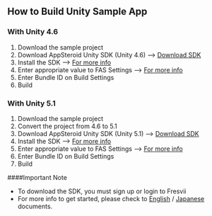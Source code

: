 ## How to Build Unity Sample App


### With Unity 4.6
1. Download the sample project
2. Download AppSteroid Unity SDK (Unity 4.6) --> [Download SDK](https://fresvii.com/downloads)
3. Install the SDK --> [For more info](https://github.com/fresvii/appsteroid-sdk-unity-documents/blob/master/en/GetStarted.md)
4. Enter appropriate value to FAS Settings --> [For more info](https://github.com/fresvii/appsteroid-sdk-unity-documents/blob/master/en/GetStarted.md)
5. Enter Bundle ID on Build Settings
6. Build

### With Unity 5.1
1. Download the sample project
2. Convert the project from 4.6 to 5.1
3. Download AppSteroid Unity SDK (Unity 5.1) --> [Download SDK](https://fresvii.com/downloads)
4. Install the SDK --> [For more info](https://github.com/fresvii/appsteroid-sdk-unity-documents/blob/master/en/GetStarted.md)
5. Enter appropriate value to FAS Settings --> [For more info](https://github.com/fresvii/appsteroid-sdk-unity-documents/blob/master/en/GetStarted.md)
6. Enter Bundle ID on Build Settings
7. Build

####Important Note
* To download the SDK, you must sign up or login to Fresvii
* For more info to get started, please check to [English](https://github.com/fresvii/appsteroid-sdk-unity-documents/blob/master/en/AppSteroidSDK.md) / [Japanese](https://github.com/fresvii/appsteroid-sdk-unity-documents/blob/master/ja/AppSteroidSDK.md) documents.
